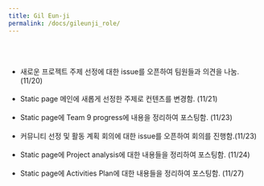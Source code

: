 ```yaml
---
title: Gil Eun-ji
permalink: /docs/gileunji_role/
---
```

<br><br>
- 새로운 프로젝트 주제 선정에 대한 issue를 오픈하여 팀원들과 의견을 나눔. (11/20) <br><br>
- Static page 메인에 새롭게 선정한 주제로 컨텐츠를 변경함. (11/21) <br><br>
- Static page에 Team 9 progress에 내용을 정리하여 포스팅함. (11/23)<br><br>
- 커뮤니티 선정 및 활동 계획 회의에 대한 issue를 오픈하여 회의를 진행함.(11/23) <br><br>
- Static page에 Project analysis에 대한 내용들을 정리하여 포스팅함. (11/24) <br><br>
- Static page에 Activities Plan에 대한 내용들을 정리하여 포스팅함. (11/27) <br><br>
